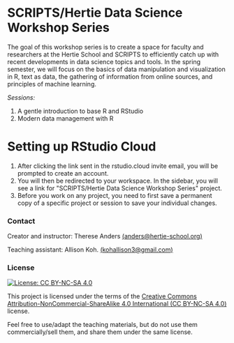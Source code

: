 # SCRIPTS/Hertie Data Science Workshop Series 

The goal of this workshop series is to create a space for faculty and researchers at the Hertie School and SCRIPTS to efficiently catch up with recent developments in data science topics and tools. In the spring semester, we will focus on the basics of data manipulation and visualization in R, text as data, the gathering of information from online sources, and principles of machine learning.

*Sessions:* 

1. A gentle introduction to base R and RStudio 
2. Modern data management with R 

# Setting up RStudio Cloud 

1. After clicking the link sent in the rstudio.cloud invite email, you will be prompted to create an account. 
2. You will then be redirected to your workspace. In the sidebar, you will see a link for "SCRIPTS/Hertie Data Science Workshop Series" project. 
3. Before you work on any project, you need to first save a permanent copy of a specific project or session to save your individual changes. 


### Contact
Creator and instructor: Therese Anders [(anders@hertie-school.org)](anders@hertie-school.org)

Teaching assistant: Allison Koh. [(kohallison3@gmail.com)](kohallison3@gmail.com)


### License
[![License: CC BY-NC-SA 4.0](https://img.shields.io/badge/License-CC%20BY--NC--SA%204.0-lightgrey.svg)](https://creativecommons.org/licenses/by-nc-sa/4.0/)

This project is licensed under the terms of the [Creative Commons Attribution-NonCommercial-ShareAlike 4.0 International (CC BY-NC-SA 4.0)](https://creativecommons.org/licenses/by-nc-sa/4.0/) license.

Feel free to use/adapt the teaching materials, but do not use them commercially/sell them, and share them under the same license.
